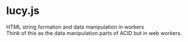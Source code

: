 lucy.js
=======

HTML string formation and data manipulation in workers  
Think of this as the data manipulation parts of ACID but in web workers.
